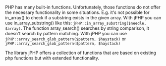  PHP has many built-in functions. Unfortunately, those functions do not offer the necessary functionality in some situations.
 E.g. it's not possible for in_array() to check if a substring exists in the given array. 
 With jPHP you can use in_array_substring() like this: `jPHP::in_array_substring($needle, $array)`.
 The function array_search() searches by string comparison, it doesn't search by pattern matching. 
 With jPHP you can use `jPHP::array_search_glob_pattern($pattern, $haystack)` or `jPHP::array_search_glob_pattern($pattern, $haystack)`
 
 The library jPHP offers a collection of functions that are based on existing php functions but with extended functionality.
 
